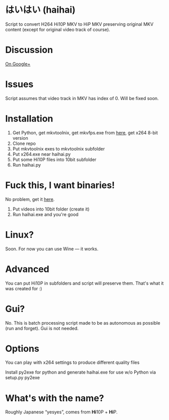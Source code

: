 ﻿﻿はいはい (haihai)
======

Script to convert H264 Hi10P MKV to HiP MKV preserving original MKV content (except for original video track of course).

Discussion
======

[On Google+](https://plus.google.com/107252355899172817272)

Issues
======

Script assumes that video track in MKV has index of 0. Will be fixed soon.

Installation
======

1. Get Python, get mkvtoolnix, get mkvfps.exe from [here](http://konousa.ru/mkvfps.exe), get x264 8-bit version
2. Clone repo
3. Put mkvtoolnix exes to mkvtoolnix subfolder
4. Put x264.exe near haihai.py
5. Put some Hi10P files into 10bit subfolder
6. Run haihai.py

Fuck this, I want binaries!
======

No problem, get it [here](http://konousa.ru/10to8.7z).

1. Put videos into 10bit folder (create it)
2. Run haihai.exe and you're good

Linux?
======

Soon. For now you can use Wine — it works.

Advanced
======

You can put Hi10P in subfolders and script will preserve them. That's what it was created for :)

Gui?
======

No. This is batch processing script made to be as autonomous as possible (run and forget). Gui is not needed.

Options
======

You can play with x264 settings to produce different quality files

Install py2exe for python and generate haihai.exe for use w/o Python via setup.py py2exe

What's with the name?
======

Roughly Japanese “yesyes”, comes from **Hi**10P + **Hi**P.